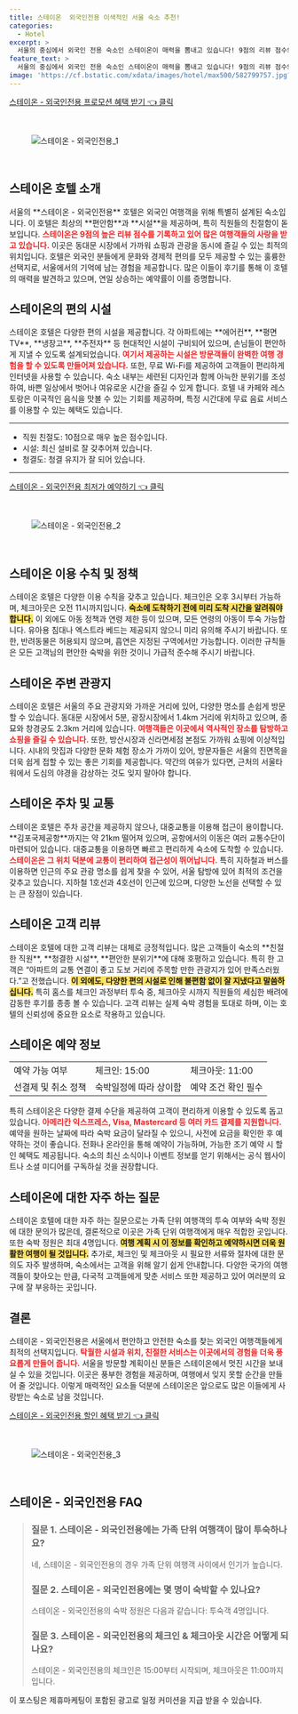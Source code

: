 ```yaml
---
title: 스테이온  외국인전용 이색적인 서울 숙소 추천!
categories:
  - Hotel
excerpt: >
  서울의 중심에서 외국인 전용 숙소인 스테이온이 매력을 뽐내고 있습니다! 9점의 리뷰 점수와 완벽한 친절도 청결도 가성비로 여행객들의 사랑을 받고 있는 이곳에서 편안한 숙박을 경험해보세요.
feature_text: >
  서울의 중심에서 외국인 전용 숙소인 스테이온이 매력을 뽐내고 있습니다! 9점의 리뷰 점수와 완벽한 친절도 청결도 가성비로 여행객들의 사랑을 받고 있는 이곳에서 편안한 숙박을 경험해보세요.
image: 'https://cf.bstatic.com/xdata/images/hotel/max500/582799757.jpg?k=a497f0f5c169dd02a90283b2b520699e4b82463510dbf3a1a54b823b60667fbb&o=&hp=1'
---
```


<p><a class="modoo-button" href="https://tinyurl.com/2bl2kjyq" rel="nofollow noopener">스테이온 - 외국인전용 프로모션 혜택 받기 👈 클릭</a></p><br/>
<figure class="image"><img alt="스테이온 - 외국인전용_1" src="https://cf.bstatic.com/xdata/images/hotel/max1024x768/582799709.jpg?k=051d927ce6c7b511888702ef1798fa9e7882abca6e8603c716f286b3cc82e90d&amp;o=&amp;hp=1"/></figure><br/>

<h2 id="스테이온_호텔소개">스테이온 호텔 소개</h2>
<p>서울의 **스테이온 - 외국인전용** 호텔은 외국인 여행객을 위해 특별히 설계된 숙소입니다. 이 호텔은 최상의 **편안함**과 **시설**을 제공하며, 특히 직원들의 친절함이 돋보입니다. <b><span style="color: #ee2323;">스테이온은 9점의 높은 리뷰 점수를 기록하고 있어 많은 여행객들의 사랑을 받고 있습니다.</span></b> 이곳은 동대문 시장에서 가까워 쇼핑과 관광을 동시에 즐길 수 있는 최적의 위치입니다. 호텔은 외국인 분들에게 문화와 경제적 편의를 모두 제공할 수 있는 훌륭한 선택지로, 서울에서의 기억에 남는 경험을 제공합니다. 많은 이들이 후기를 통해 이 호텔의 매력을 발견하고 있으며, 연일 상승하는 예약률이 이를 증명합니다.</p>
<h2 id="스테이온_편의시설">스테이온의 편의 시설</h2>
<p>스테이온 호텔은 다양한 편의 시설을 제공합니다. 각 아파트에는 **에어컨**, **평면 TV**, **냉장고**, **주전자** 등 현대적인 시설이 구비되어 있으며, 손님들이 편안하게 지낼 수 있도록 설계되었습니다. <b><span style="color: #ee2323;">여기서 제공하는 시설은 방문객들이 완벽한 여행 경험을 할 수 있도록 만들어져 있습니다.</span></b> 또한, 무료 Wi-Fi를 제공하여 고객들이 편리하게 인터넷을 사용할 수 있습니다. 숙소 내부는 세련된 디자인과 함께 아늑한 분위기를 조성하여, 바쁜 일상에서 벗어나 여유로운 시간을 즐길 수 있게 합니다. 호텔 내 카페와 레스토랑은 이국적인 음식을 맛볼 수 있는 기회를 제공하며, 특정 시간대에 무료 음료 서비스를 이용할 수 있는 혜택도 있습니다.</p>
<hr/>
<ul>
<li>직원 친절도: 10점으로 매우 높은 점수입니다.</li>
<li>시설: 최신 설비로 잘 갖추어져 있습니다.</li>
<li>청결도: 청결 유지가 잘 되어 있습니다.</li>
</ul>
<hr/>
<p><a class="modoo-button" href="https://tinyurl.com/2bl2kjyq" rel="nofollow noopener">스테이온 - 외국인전용 최저가 예약하기 👈 클릭</a></p><br/>
<figure class="image"><img alt="스테이온 - 외국인전용_2" src="https://cf.bstatic.com/xdata/images/hotel/max500/582799757.jpg?k=a497f0f5c169dd02a90283b2b520699e4b82463510dbf3a1a54b823b60667fbb&amp;o=&amp;hp=1"/></figure><br/>
<h2 id="스테이온_이용수칙과정책">스테이온 이용 수칙 및 정책</h2>
<p>스테이온 호텔은 다양한 이용 수칙을 갖추고 있습니다. 체크인은 오후 3시부터 가능하며, 체크아웃은 오전 11시까지입니다. <b><span style="background-color: #ffe066;">숙소에 도착하기 전에 미리 도착 시간을 알려줘야 합니다.</span></b> 이 외에도 아동 정책과 연령 제한 등이 있으며, 모든 연령의 아동이 투숙 가능합니다. 유아용 침대나 엑스트라 베드는 제공되지 않으니 미리 유의해 주시기 바랍니다. 또한, 반려동물은 허용되지 않으며, 흡연은 지정된 구역에서만 가능합니다. 이러한 규칙들은 모든 고객님의 편안한 숙박을 위한 것이니 가급적 준수해 주시기 바랍니다.</p>
<h2 id="스테이온_주변관광지">스테이온 주변 관광지</h2>
<p>스테이온 호텔은 서울의 주요 관광지와 가까운 거리에 있어, 다양한 명소를 손쉽게 방문할 수 있습니다. 동대문 시장에서 5분, 광장시장에서 1.4km 거리에 위치하고 있으며, 종묘와 창경궁도 2.3km 거리에 있습니다. <b><span style="color: #ee2323;">여행객들은 이곳에서 역사적인 장소를 탐방하고 쇼핑을 즐길 수 있습니다.</span></b> 또한, 방산시장과 신라면세점 본점도 가까워 쇼핑에 이상적입니다. 시내의 맛집과 다양한 문화 체험 장소가 가까이 있어, 방문자들은 서울의 진면목을 더욱 쉽게 접할 수 있는 좋은 기회를 제공합니다. 약간의 여유가 있다면, 근처의 서울타워에서 도심의 야경을 감상하는 것도 잊지 말아야 합니다.</p>
<h2 id="스테이온_주차및교통">스테이온 주차 및 교통</h2>
<p>스테이온 호텔은 주차 공간을 제공하지 않으나, 대중교통을 이용해 접근이 용이합니다. **김포국제공항**까지는 약 21km 떨어져 있으며, 공항에서의 이동은 여러 교통수단이 마련되어 있습니다. 대중교통을 이용하면 빠르고 편리하게 숙소에 도착할 수 있습니다. <b><span style="color: #ee2323;">스테이온은 그 위치 덕분에 교통이 편리하여 접근성이 뛰어납니다.</span></b> 특히 지하철과 버스를 이용하면 인근의 주요 관광 명소를 쉽게 찾을 수 있어, 서울 탐방에 있어 최적의 조건을 갖추고 있습니다. 지하철 1호선과 4호선이 인근에 있으며, 다양한 노선을 선택할 수 있는 큰 장점이 있습니다.</p>
<h2 id="스테이온_고객리뷰">스테이온 고객 리뷰</h2>
<p>스테이온 호텔에 대한 고객 리뷰는 대체로 긍정적입니다. 많은 고객들이 숙소의 **친절한 직원**, **청결한 시설**, **편안한 분위기**에 대해 호평하고 있습니다. 특히 한 고객은 “아파트의 교통 연결이 좋고 도보 거리에 주목할 만한 관광지가 있어 만족스러웠다.”고 전했습니다. <b><span style="background-color: #ffe066;">이 외에도, 다양한 편의 시설로 인해 불편함 없이 잘 지냈다고 말씀하십니다.</span></b> 특히 홈스를 체크인 과정부터 투숙 중, 체크아웃 시까지 직원들의 세심한 배려에 감동한 후기를 종종 볼 수 있습니다. 고객 리뷰는 실제 숙박 경험을 토대로 하며, 이는 호텔의 신뢰성에 중요한 요소로 작용하고 있습니다.</p>
<h2 id="스테이온_예약정보">스테이온 예약 정보</h2>
<table>
<tr>
<td>예약 가능 여부</td>
<td>체크인: 15:00</td>
<td>체크아웃: 11:00</td>
</tr>
<tr>
<td>선결제 및 취소 정책</td>
<td>숙박일정에 따라 상이함</td>
<td>예약 조건 확인 필수</td>
</tr>
</table>
<p>특히 스테이온은 다양한 결제 수단을 제공하여 고객이 편리하게 이용할 수 있도록 돕고 있습니다. <b><span style="color: #ee2323;">아메리칸 익스프레스, Visa, Mastercard 등 여러 카드 결제를 지원합니다.</span></b> 예약을 원하는 날짜에 따라 숙박 요금이 달라질 수 있으니, 사전에 요금을 확인한 후 예약하는 것이 좋습니다. 전화나 온라인을 통해 예약이 가능하며, 가능한 조기 예약 시 할인 혜택도 제공됩니다. 숙소의 최신 소식이나 이벤트 정보를 얻기 위해서는 공식 웹사이트나 소셜 미디어를 구독하실 것을 권장합니다.</p>
<h2 id="자주하는질문">스테이온에 대한 자주 하는 질문</h2>
<p>스테이온 호텔에 대한 자주 하는 질문으로는 가족 단위 여행객의 투숙 여부와 숙박 정원에 대한 문의가 많은데, 결론적으로 이곳은 가족 단위 여행객에게 매우 적합한 곳입니다. 또한 숙박 정원은 최대 4명입니다. <b><span style="background-color: #ffe066;">여행 계획 시 이 정보를 확인하고 예약하시면 더욱 원활한 여행이 될 것입니다.</span></b> 추가로, 체크인 및 체크아웃 시 필요한 서류와 절차에 대한 문의도 자주 발생하며, 숙소에서는 고객을 위해 알기 쉽게 안내합니다. 다양한 국가의 여행객들이 찾아오는 만큼, 다국적 고객들에게 맞춘 서비스 또한 제공하고 있어 여러분의 요구에 잘 부응하는 곳입니다.</p>
<h2 id="스테이온_결론">결론</h2>
<p>스테이온 - 외국인전용은 서울에서 편안하고 안전한 숙소를 찾는 외국인 여행객들에게 최적의 선택지입니다. <b><span style="color: #ee2323;">탁월한 시설과 위치, 친절한 서비스는 이곳에서의 경험을 더욱 풍요롭게 만들어 줍니다.</span></b> 서울을 방문할 계획이신 분들은 스테이온에서 멋진 시간을 보내실 수 있을 것입니다. 이곳은 풍부한 경험을 제공하며, 여행에서 잊지 못할 순간을 만들어 줄 것입니다. 이렇게 매력적인 요소들 덕분에 스테이온은 앞으로도 많은 이들에게 사랑받는 숙소로 남을 것입니다.</p>

<p><a class="modoo-button" href="https://tinyurl.com/2bl2kjyq" rel="nofollow noopener">스테이온 - 외국인전용 할인 혜택 받기 👈 클릭</a></p><br>

<figure class="image"><img src="https://cf.bstatic.com/xdata/images/hotel/max500/582799862.jpg?k=74acc06af3a22ef7f9dc4649e96ef375f9c18aad3e0349e89c0e84cf84e47e2f&o=&hp=1" alt="스테이온 - 외국인전용_3"></figure><br>
<h2 id="스테이온 - 외국인전용_FAQ">스테이온 - 외국인전용 FAQ</h2>
<div itemscope="" itemtype="https://schema.org/FAQPage"> 
<blockquote> 
<div itemscope="" itemprop="mainEntity" itemtype="https://schema.org/Question"> 
<h3 id="질문_1" itemprop="name">질문 1. 스테이온 - 외국인전용에는 가족 단위 여행객이 많이 투숙하나요?</h3> 
<div itemscope="" itemprop="acceptedAnswer" itemtype="https://schema.org/Answer"> 
<span itemprop="text"> 
<p>네, 스테이온 - 외국인전용의 경우 가족 단위 여행객 사이에서 인기가 높습니다.</p> 
</span> 
</div> 
</div> 

<div itemscope="" itemprop="mainEntity" itemtype="https://schema.org/Question"> 
<h3 id="질문_2" itemprop="name">질문 2. 스테이온 - 외국인전용에는 몇 명이 숙박할 수 있나요?</h3> 
<div itemscope="" itemprop="acceptedAnswer" itemtype="https://schema.org/Answer"> 
<span itemprop="text"> 
<p>스테이온 - 외국인전용의 숙박 정원은 다음과 같습니다: 투숙객 4명입니다.</p> 
</span> 
</div> 
</div>

<div itemscope="" itemprop="mainEntity" itemtype="https://schema.org/Question"> 
<h3 id="질문_3" itemprop="name">질문 3. 스테이온 - 외국인전용의 체크인 & 체크아웃 시간은 어떻게 되나요?</h3> 
<div itemscope="" itemprop="acceptedAnswer" itemtype="https://schema.org/Answer"> 
<span itemprop="text"> 
<p>스테이온 - 외국인전용의 체크인은 15:00부터 시작되며, 체크아웃은 11:00까지입니다.</p> 
</span> 
</div> 
</div> 
</blockquote> 
</div><p>이 포스팅은 제휴마케팅이 포함된 광고로 일정 커미션을 지급 받을 수 있습니다.</p>


